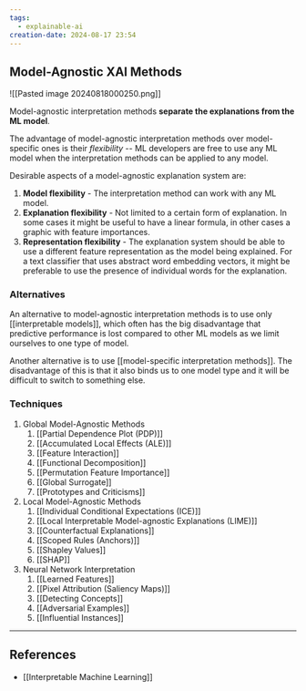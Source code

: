```yaml
---
tags:
  - explainable-ai
creation-date: 2024-08-17 23:54
---
```

## Model-Agnostic XAI Methods

![[Pasted image 20240818000250.png]]

Model-agnostic interpretation methods **separate the explanations from the ML model**.

The advantage of model-agnostic interpretation methods over model-specific ones is their *flexibility* -- ML developers are free to use any ML model when the interpretation methods can be applied to any model.

Desirable aspects of a model-agnostic explanation system are:
1. **Model flexibility** - The interpretation method can work with any ML model.
2. **Explanation flexibility** - Not limited to a certain form of explanation. In some cases it might be useful to have a linear formula, in other cases a graphic with feature importances.
3. **Representation flexibility** - The explanation system should be able to use a different feature representation as the model being explained. For a text classifier that uses abstract word embedding vectors, it might be preferable to use the presence of individual words for the explanation.

### Alternatives

An alternative to model-agnostic interpretation methods is to use only [[interpretable models]], which often has the big disadvantage that predictive performance is lost compared to other ML models as we limit ourselves to one type of model.

Another alternative is to use [[model-specific interpretation methods]]. The disadvantage of this is that it also binds us to one model type and it will be difficult to switch to something else.

### Techniques

1. Global Model-Agnostic Methods
	1. [[Partial Dependence Plot (PDP)]]
	2. [[Accumulated Local Effects (ALE)]]
	3. [[Feature Interaction]]
	4. [[Functional Decomposition]]
	5. [[Permutation Feature Importance]]
	6. [[Global Surrogate]]
	7. [[Prototypes and Criticisms]]
2. Local Model-Agnostic Methods
	1. [[Individual Conditional Expectations (ICE)]]
	2. [[Local Interpretable Model-agnostic Explanations (LIME)]]
	3. [[Counterfactual Explanations]]
	4. [[Scoped Rules (Anchors)]]
	5. [[Shapley Values]]
	6. [[SHAP]]
3. Neural Network Interpretation
	1. [[Learned Features]]
	2. [[Pixel Attribution (Saliency Maps)]]
	3. [[Detecting Concepts]]
	4. [[Adversarial Examples]]
	5. [[Influential Instances]]



---
## References

- [[Interpretable Machine Learning]]
